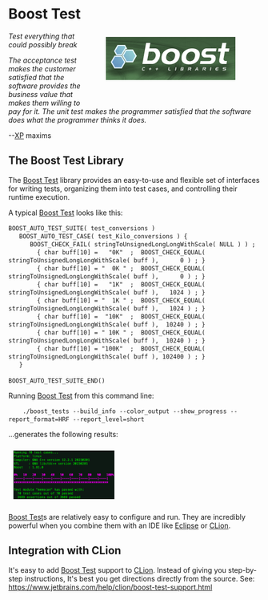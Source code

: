 Boost Test
==========
<img src="images/logo_boost_full_259x86.png" style="float: right; margin: 10px 50px 50px 50px;" alt="Boost Logo"/>

_Test everything that could possibly break_

_The acceptance test makes the customer satisfied that the software provides the
business value that makes them willing to pay for it. The unit test makes the 
programmer satisfied that the software does what the programmer thinks it does._

--[XP] maxims

## The Boost Test Library

The [Boost Test] library provides an easy-to-use and flexible set of interfaces 
for writing tests, organizing them into test cases, and controlling their 
runtime execution.

A typical [Boost Test] looks like this:

    BOOST_AUTO_TEST_SUITE( test_conversions )
       BOOST_AUTO_TEST_CASE( test_Kilo_conversions ) {
          BOOST_CHECK_FAIL( stringToUnsignedLongLongWithScale( NULL ) ) ;
            { char buff[10] =   "0K"  ;  BOOST_CHECK_EQUAL( stringToUnsignedLongLongWithScale( buff ),      0 ) ; }
            { char buff[10] = "  0K " ;  BOOST_CHECK_EQUAL( stringToUnsignedLongLongWithScale( buff ),      0 ) ; }
            { char buff[10] =   "1K"  ;  BOOST_CHECK_EQUAL( stringToUnsignedLongLongWithScale( buff ),   1024 ) ; }
            { char buff[10] = "  1K " ;  BOOST_CHECK_EQUAL( stringToUnsignedLongLongWithScale( buff ),   1024 ) ; }
            { char buff[10] =  "10K"  ;  BOOST_CHECK_EQUAL( stringToUnsignedLongLongWithScale( buff ),  10240 ) ; }
            { char buff[10] = " 10K " ;  BOOST_CHECK_EQUAL( stringToUnsignedLongLongWithScale( buff ),  10240 ) ; }
            { char buff[10] = "100K"  ;  BOOST_CHECK_EQUAL( stringToUnsignedLongLongWithScale( buff ), 102400 ) ; }
       }
    
    BOOST_AUTO_TEST_SUITE_END()

Running [Boost Test] from this command line:
````
    ./boost_tests --build_info --color_output --show_progress --report_format=HRF --report_level=short
````
...generates the following results:

<img src="images/boost_test_results.png" style="width:40%; margin: 10px 10px 10px 10px;" alt="Boost Results"/>

[Boost Test]s are relatively easy to configure and run.  They are incredibly 
powerful when you combine them with an IDE like [Eclipse] or [CLion].

## Integration with CLion

It's easy to add [Boost Test] support to [CLion].  Instead of giving you 
step-by-step instructions, It's best you get directions directly from the source. 
See: https://www.jetbrains.com/help/clion/boost-test-support.html

[Boost Test]: https://www.boost.org/doc/libs/1_82_0/libs/test/doc/html/index.html
[XP]: http://www.extremeprogramming.org
[Eclipse]: https://www.eclipse.org/ide/
[CLion]: https://www.jetbrains.com/clion/
